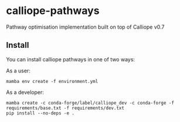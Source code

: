 # calliope-pathways

Pathway optimisation implementation built on top of Calliope v0.7

## Install

You can install calliope pathways in one of two ways:

As a user:

```shell
mamba env create -f environment.yml
```

As a developer:

```shell
mamba create -c conda-forge/label/calliope_dev -c conda-forge -f requirements/base.txt -f requirements/dev.txt
pip install --no-deps -e .
```
